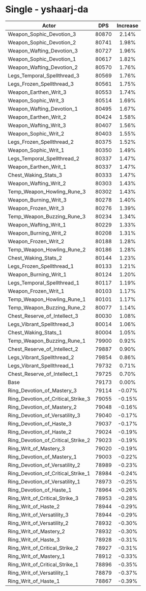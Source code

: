 # Single - yshaarj-da
| Actor | DPS | Increase |
|---|:---:|:---:|
|Weapon_Sophic_Devotion_3|80870|2.14%|
|Weapon_Sophic_Devotion_2|80741|1.98%|
|Weapon_Wafting_Devotion_3|80727|1.96%|
|Weapon_Sophic_Devotion_1|80617|1.82%|
|Weapon_Wafting_Devotion_2|80570|1.76%|
|Legs_Temporal_Spellthread_3|80569|1.76%|
|Legs_Frozen_Spellthread_3|80561|1.75%|
|Weapon_Earthen_Writ_3|80553|1.74%|
|Weapon_Sophic_Writ_3|80514|1.69%|
|Weapon_Wafting_Devotion_1|80495|1.67%|
|Weapon_Earthen_Writ_2|80424|1.58%|
|Weapon_Wafting_Writ_3|80407|1.56%|
|Weapon_Sophic_Writ_2|80403|1.55%|
|Legs_Frozen_Spellthread_2|80375|1.52%|
|Weapon_Sophic_Writ_1|80350|1.49%|
|Legs_Temporal_Spellthread_2|80337|1.47%|
|Weapon_Earthen_Writ_1|80337|1.47%|
|Chest_Waking_Stats_3|80333|1.47%|
|Weapon_Wafting_Writ_2|80303|1.43%|
|Temp_Weapon_Howling_Rune_3|80302|1.43%|
|Weapon_Burning_Writ_3|80278|1.40%|
|Weapon_Frozen_Writ_3|80276|1.39%|
|Temp_Weapon_Buzzing_Rune_3|80234|1.34%|
|Weapon_Wafting_Writ_1|80229|1.33%|
|Weapon_Burning_Writ_2|80208|1.31%|
|Weapon_Frozen_Writ_2|80188|1.28%|
|Temp_Weapon_Howling_Rune_2|80186|1.28%|
|Chest_Waking_Stats_2|80144|1.23%|
|Legs_Frozen_Spellthread_1|80133|1.21%|
|Weapon_Burning_Writ_1|80124|1.20%|
|Legs_Temporal_Spellthread_1|80117|1.19%|
|Weapon_Frozen_Writ_1|80103|1.17%|
|Temp_Weapon_Howling_Rune_1|80101|1.17%|
|Temp_Weapon_Buzzing_Rune_2|80077|1.14%|
|Chest_Reserve_of_Intellect_3|80030|1.08%|
|Legs_Vibrant_Spellthread_3|80014|1.06%|
|Chest_Waking_Stats_1|80004|1.05%|
|Temp_Weapon_Buzzing_Rune_1|79900|0.92%|
|Chest_Reserve_of_Intellect_2|79887|0.90%|
|Legs_Vibrant_Spellthread_2|79854|0.86%|
|Legs_Vibrant_Spellthread_1|79732|0.71%|
|Chest_Reserve_of_Intellect_1|79725|0.70%|
|Base|79173|0.00%|
|Ring_Devotion_of_Mastery_3|79114|-0.07%|
|Ring_Devotion_of_Critical_Strike_3|79055|-0.15%|
|Ring_Devotion_of_Mastery_2|79048|-0.16%|
|Ring_Devotion_of_Versatility_3|79040|-0.17%|
|Ring_Devotion_of_Haste_3|79037|-0.17%|
|Ring_Devotion_of_Haste_2|79024|-0.19%|
|Ring_Devotion_of_Critical_Strike_2|79023|-0.19%|
|Ring_Writ_of_Mastery_3|79020|-0.19%|
|Ring_Devotion_of_Mastery_1|79003|-0.22%|
|Ring_Devotion_of_Versatility_2|78989|-0.23%|
|Ring_Devotion_of_Critical_Strike_1|78984|-0.24%|
|Ring_Devotion_of_Versatility_1|78973|-0.25%|
|Ring_Devotion_of_Haste_1|78964|-0.26%|
|Ring_Writ_of_Critical_Strike_3|78953|-0.28%|
|Ring_Writ_of_Haste_2|78944|-0.29%|
|Ring_Writ_of_Versatility_3|78944|-0.29%|
|Ring_Writ_of_Versatility_2|78932|-0.30%|
|Ring_Writ_of_Mastery_2|78932|-0.30%|
|Ring_Writ_of_Haste_3|78928|-0.31%|
|Ring_Writ_of_Critical_Strike_2|78927|-0.31%|
|Ring_Writ_of_Mastery_1|78912|-0.33%|
|Ring_Writ_of_Critical_Strike_1|78896|-0.35%|
|Ring_Writ_of_Versatility_1|78879|-0.37%|
|Ring_Writ_of_Haste_1|78867|-0.39%|
